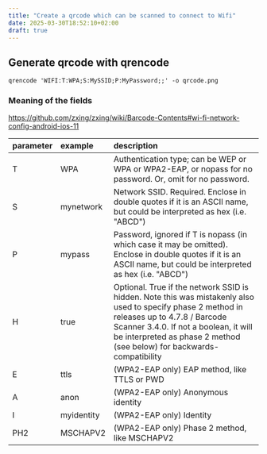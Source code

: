```yaml
---
title: "Create a qrcode which can be scanned to connect to Wifi"
date: 2025-03-30T18:52:10+02:00
draft: true
---
```


## Generate qrcode with qrencode

```terminal
qrencode 'WIFI:T:WPA;S:MySSID;P:MyPassword;;' -o qrcode.png
```

### Meaning of the fields

https://github.com/zxing/zxing/wiki/Barcode-Contents#wi-fi-network-config-android-ios-11

| parameter | example    | description |
| :-------- | :--------- | :---------- |
| T         | WPA        |  Authentication type; can be WEP or WPA or WPA2-EAP, or nopass for no password. Or, omit for no password. |
| S         | mynetwork  | Network SSID. Required. Enclose in double quotes if it is an ASCII name, but could be interpreted as hex (i.e. "ABCD") |
| P         | mypass     | Password, ignored if T is nopass (in which case it may be omitted). Enclose in double quotes if it is an ASCII name, but could be interpreted as hex (i.e. "ABCD") |
| H         | true       | Optional. True if the network SSID is hidden. Note this was mistakenly also used to specify phase 2 method in releases up to 4.7.8 / Barcode Scanner 3.4.0. If not a boolean, it will be interpreted as phase 2 method (see below) for backwards-compatibility |
| E         | ttls       | (WPA2-EAP only) EAP method, like TTLS or PWD |
| A         | anon       | (WPA2-EAP only) Anonymous identity |
| I         | myidentity | (WPA2-EAP only) Identity |
| PH2       | MSCHAPV2   | (WPA2-EAP only) Phase 2 method, like MSCHAPV2 |

